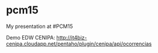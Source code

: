 # pcm15
My presentation at #PCM15

Demo EDW CENIPA:
http://it4biz-cenipa.cloudapp.net/pentaho/plugin/cenipa/api/ocorrencias
